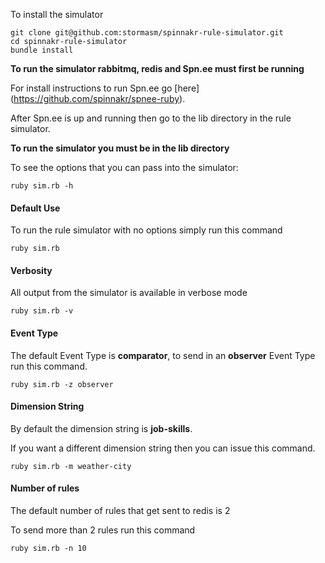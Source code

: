 
To install the simulator

```
git clone git@github.com:stormasm/spinnakr-rule-simulator.git
cd spinnakr-rule-simulator
bundle install
```

**To run the simulator rabbitmq, redis and Spn.ee must first be running**

For install instructions to run Spn.ee go
[here]
(https://github.com/spinnakr/spnee-ruby).

After Spn.ee is up and running then go to the lib directory
in the rule simulator.

**To run the simulator you must be in the lib directory**

To see the options that you can pass into the simulator:

```
ruby sim.rb -h
```

#### Default Use

To run the rule simulator with no options simply run this command

```
ruby sim.rb
```

#### Verbosity

All output from the simulator is available in verbose mode

```
ruby sim.rb -v
```

#### Event Type

The default Event Type is **comparator**, to send in an **observer** Event Type
run this command.

```
ruby sim.rb -z observer
```

#### Dimension String

By default the dimension string is **job-skills**.

If you want a different dimension string then you can issue this command.

```
ruby sim.rb -m weather-city
```

#### Number of rules

The default number of rules that get sent to redis is 2

To send more than 2 rules run this command

```
ruby sim.rb -n 10
```
